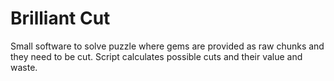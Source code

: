 # Brilliant Cut
Small software to solve puzzle where gems are provided as raw chunks and they need to be cut.
Script calculates possible cuts and their value and waste.
